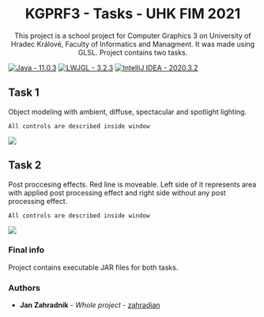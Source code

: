 <h1 align="center"> KGPRF3 - Tasks - UHK FIM 2021 </h1>

<p align="center">This project is a school project for Computer Graphics 3 on University of Hradec Králové, Faculty of Informatics and Managment. It was made using GLSL. 
Project contains two tasks.</p>

[![Java - 11.0.3](https://img.shields.io/badge/Java-11.0.3-informational?style=for-the-badge&logo=java)](https://www.java.com)
[![LWJGL - 3.2.3](https://img.shields.io/badge/LWJGL-3.2.3-informational?style=for-the-badge&logo=opengl)](https://lwjgl.org)
[![IntelliJ IDEA - 2020.3.2](https://img.shields.io/badge/IntelliJ_IDEA-2020.3.2-informational?style=for-the-badge&logo=IntelliJ+IDEA)](https://www.jetbrains.com/idea/)

## Task 1
Object modeling with ambient, diffuse, spectacular and spotlight lighting.
```
All controls are described inside window
```


![](pics/task1.gif)
## Task 2
Post proccesing effects. Red line is moveable. Left side of it represents area with applied post processing effect and right side without any post processing effect.
```
All controls are described inside window
```
![](pics/task2.gif)
### Final info

Project contains executable JAR files for both tasks.


### Authors

* **Jan Zahradník** - *Whole project* - [zahradjan](https://github.com/zahradjan)
